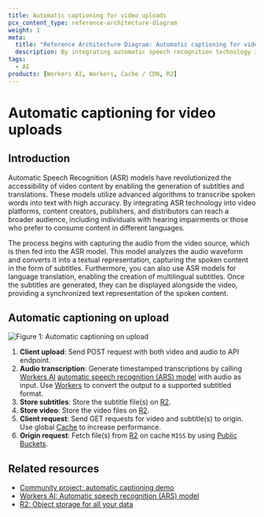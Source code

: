 ```yaml
---
title: Automatic captioning for video uploads
pcx_content_type: reference-architecture-diagram
weight: 1
meta:
  title: "Reference Architecture Diagram: Automatic captioning for video uploads"
  description: By integrating automatic speech recognition technology into video platforms, content creators, publishers, and distributors can reach a broader audience, including individuals with hearing impairments or those who prefer to consume content in different languages.
tags:
  - AI
products: [Workers AI, Workers, Cache / CDN, R2]
---
```


# Automatic captioning for video uploads

## Introduction

Automatic Speech Recognition (ASR) models have revolutionized the accessibility of video content by enabling the generation of subtitles and translations. These models utilize advanced algorithms to transcribe spoken words into text with high accuracy. By integrating ASR technology into video platforms, content creators, publishers, and distributors can reach a broader audience, including individuals with hearing impairments or those who prefer to consume content in different languages.

The process begins with capturing the audio from the video source, which is then fed into the ASR model. This model analyzes the audio waveform and converts it into a textual representation, capturing the spoken content in the form of subtitles. Furthermore, you can also use ASR models for language translation, enabling the creation of multilingual subtitles. Once the subtitles are generated, they can be displayed alongside the video, providing a synchronized text representation of the spoken content.

## Automatic captioning on upload

![Figure 1: Automatic captioning on upload](/images/reference-architecture/ai-auto-caption-architecture-diagrams/ai-auto-caption-architecture-diagram.svg "Figure 1:  Automatic captioning on upload")

1. **Client upload**: Send POST request with both video and audio to API endpoint.
2. **Audio transcription**: Generate timestamped transcriptions by calling [Workers AI](/workers-ai/) [automatic speech recognition (ARS) model](/workers-ai/models/#automatic-speech-recognition) with audio as input. Use [Workers](/workers/) to convert the output to a supported subtitled format.
3. **Store subtitles**: Store the subtitle file(s) on [R2](/r2/).
4. **Store video**: Store the video files on [R2](/r2/).
5. **Client request**: Send GET requests for video and subtitle(s) to origin. Use global [Cache](/cache/) to increase performance.
6. **Origin request**: Fetch file(s) from [R2](/r2/) on cache `MISS` by using [Public Buckets](/r2/buckets/public-buckets/).

## Related resources

- [Community project: automatic captioning demo](https://auto-caption.pages.dev/)
- [Workers AI: Automatic speech recognition (ARS) model](/workers-ai/models/#automatic-speech-recognition)
- [R2: Object storage for all your data](/r2/)
